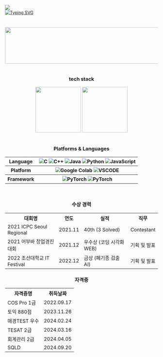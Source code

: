 <div>
  <a href="https://hits.seeyoufarm.com">
  <img src="https://hits.seeyoufarm.com/api/count/incr/badge.svg?url=https%3A%2F%2Fhttps%2F%2Fgithub.com%2FkimbabZIP&count_bg=%2376ABAE&title_bg=%23555555&icon=&icon_color=%23E7E7E7&title=hits&edge_flat=false"/>
  </a>
</div>
<div>
  <a href="https://git.io/typing-svg">
    <img src="https://readme-typing-svg.demolab.com?font=Fira+Code&pause=1000&vCenter=true&random=false&width=435&color=%31363F&lines=Keep+your+eyes+on+the+stars;and;+your+feet+on+the+ground." alt="Typing SVG" />
  </a>
</div>
<br>

<div align="center">
  <h3></h3>
  <a href="https://github.com/devxb/gitanimals">
    <img src="https://render.gitanimals.org/lines/{kimbabZIP}?pet-id=1" width="1000" height="120"/>
  </a>
</div>
<br>

<div align="center">
  <h3>tech stack</h3>
  <img src="https://github-readme-stats.vercel.app/api?username=kimbabZIP&show_icons=true&theme=catppuccino" height="150">
  <img src="http://mazassumnida.wtf/api/v2/generate_badge?boj=dragond" height="150">
</div>
<br>

<div align="center">
  <h3>Platforms & Languages</h3>
  <table>
    <tr>
      <th>Language</th>
      <th>
        <img src="https://img.shields.io/badge/C-A8B9CC.svg?&style=for-the-badge&logo=C&logoColor=white" alt="C">
        <img src="https://img.shields.io/badge/C++-00599C.svg?&style=for-the-badge&logo=C++&logoColor=white" alt="C++">
        <img src="https://img.shields.io/badge/Java-F80000.svg?&style=for-the-badge&logo=Java&logoColor=white" alt="Java">
        <img src="https://img.shields.io/badge/Python-3776AB.svg?&style=for-the-badge&logo=Python&logoColor=white" alt="Python">
        <img src="https://img.shields.io/badge/JavaScript-F7DF1E.svg?&style=for-the-badge&logo=JavaScript&logoColor=white" alt="JavaScript">
      </th>
    </tr>
    <tr>
      <th>Platform</th>
      <th>
        <img src="https://img.shields.io/badge/Google Colab-F9AB00.svg?&style=for-the-badge&logo=Google Colab&logoColor=white" alt="Google Colab">
        <img src="https://img.shields.io/badge/VSCODE-003D8F.svg?&style=for-the-badge&logo=VSCODE&logoColor=white" alt="VSCODE">
      </th>
    </tr>
    <tr>
      <th>Framework</th>
      <th>
        <img src="https://img.shields.io/badge/PyTorch-009688.svg?&style=for-the-badge&logo=PyTorch&logoColor=white" alt="PyTorch">
        <img src="https://img.shields.io/badge/Pandas-150458.svg?&style=for-the-badge&logo=Pandas&logoColor=white" alt="PyTorch">
      </th>
    </tr>
  </table>
</div>
<br>


<div align="center">
  <h3>수상 경력</h3>
  <table>
    <tr>
      <th>대회명</th>
      <th>연도</th>
      <th>실적</th>
      <th>직무</th>
    </tr>
    <tr>
      <td>2021 ICPC Seoul Regional</td>
      <td>2021.11</td>
      <td>40th (3 Solved)</td>
      <td>Contestant</td>
    </tr>
    <tr>
      <td>2021 어부바 창업경진대회</td>
      <td>2021.12</td>
      <td>우수상 (코딩 시각화 WEB)</td>
      <td>기획 및 발표</td>
    </tr>
    <tr>
      <td>2022 조선대학교 IT Festival</td>
      <td>2022.12</td>
      <td>금상 (폐기종 검출 AI)</td>
      <td>기획 및 발표</td>
    </tr>
  </table>
 
  <h3>자격증</h3>
  <table>
    <tr>
      <th>자격증명</th>
      <th>취득날짜</th>
    </tr>
    <tr>
      <td>COS Pro 1급</td>
      <td>2022.09.17</td>
    </tr>
    <tr>
      <td>토익 880점</td>
      <td>2023.11.26</td>
    </tr>
    <tr>
      <td>매경TEST 우수</td>
      <td>2024.02.24</td>
    </tr>
    <tr>
      <td>TESAT 2급</td>
      <td>2024.03.16</td>
    </tr>
    <tr>
      <td>회계관리 2급</td>
      <td>2024.04.05</td>
    </tr>
    <tr>
      <td>SQLD</td>
      <td>2024.09.20</td>
    </tr>
  </table>
</div>
